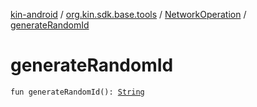 [kin-android](../../index.md) / [org.kin.sdk.base.tools](../index.md) / [NetworkOperation](index.md) / [generateRandomId](./generate-random-id.md)

# generateRandomId

`fun generateRandomId(): `[`String`](https://kotlinlang.org/api/latest/jvm/stdlib/kotlin/-string/index.html)
